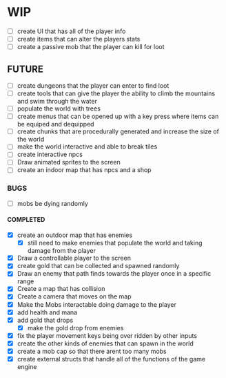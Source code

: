 # WIP
- [ ] create UI that has all of the player info
- [ ] create items that can alter the players stats
- [ ] create a passive mob that the player can kill for loot
## FUTURE
- [ ] create dungeons that the player can enter to find loot
- [ ] create tools that can give the player the ability
to climb the mountains and swim through the water
- [ ] populate the world with trees
- [ ] create menus that can be opened up with a key press
where items can be equiped and dequipped
- [ ] create chunks that are procedurally generated and increase
the size of the world
- [ ] make the world interactive and able to break tiles
- [ ] create interactive npcs
- [ ] Draw animated sprites to the screen
- [ ] create an indoor map that has npcs and a shop
### BUGS
- [ ] mobs be dying randomly
#### COMPLETED
- [x] create an outdoor map that has enemies
    - [x] still need to make enemies that populate the world and taking damage from the player
- [x] Draw a controllable player to the screen
- [x] create gold that can be collected and spawned randomly
- [x] Draw an enemy that path finds towards the player once in a
specific range
- [x] Create a map that has collision
- [x] Create a camera that moves on the map
- [x] Make the Mobs interactable doing damage to the player
- [x] add health and mana
- [x] add gold that drops
    - [x] make the gold drop from enemies
- [x] fix the player movement keys being over ridden by other inputs
- [x] create the other kinds of enemies that can spawn in the world
- [x] create a mob cap so that there arent too many mobs
- [x] create external structs that handle all of the functions
of the game engine
